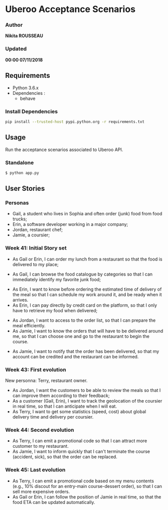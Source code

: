 # Uberoo Acceptance Scenarios

### Author
__Nikita ROUSSEAU__
### Updated
__00:00 07/11/2018__

## Requirements

- Python 3.6.x
- Dependencies :
  * behave

### Install Dependencies

```bash
pip install --trusted-host pypi.python.org -r requirements.txt
```

## Usage

Run the acceptance scenarios associated to Uberoo API.

### Standalone

```bash
$ python app.py
```

## User Stories

### Personas

  - Gail, a student who lives in Sophia and often order (junk) food from food trucks;
  - Erin, a software developer working in a major company;
  - Jordan, restaurant chef;
  - Jamie, a coursier;

### Week 41: Initial Story set

  - As Gail or Erin, I can order my lunch from a restaurant so that the food is delivered to my place;
  + As Gail, I can browse the food catalogue by categories so that I can immediately identify my favorite junk food;
  - As Erin, I want to know before ordering the estimated time of delivery of the meal so that I can schedule my work around it, and be ready when it arrives.
  - As Erin, I can pay directly by credit card on the platform, so that I only have to retrieve my food when delivered;
  + As Jordan, I want to access to the order list, so that I can prepare the meal efficiently.
  + As Jamie, I want to know the orders that will have to be delivered around me, so that I can choose one and go to the restaurant to begin the course.
  - As Jamie, I want to notify that the order has been delivered, so that my account can be credited and the restaurant can be informed.

### Week 43: First evolution

New personna: Terry, restaurant owner.

  - As Jordan, I want the customers to be able to review the meals so that I can improve them according to their feedback;
  - As a customer (Gail, Erin), I want to track the geolocation of the coursier in real time, so that I can anticipate when I will eat.
  - As Terry, I want to get some statistics (speed, cost) about global delivery time and delivery per coursier.
  
### Week 44: Second evolution

  - As Terry, I can emit a promotional code so that I can attract more customer to my restaurant. 
  - As Jamie, I want to inform quickly that I can't terminate the course (accident, sick), so that the order can be replaced.

### Week 45: Last evolution

  - As Terry, I can emit a promotional code based on my menu contents (e.g., 10% discout for an entry-main course-dessert order), so that I can sell more expensive orders.
  - As Gail or Erin, I can follow the position of Jamie in real time, so that the food ETA can be updated automatically.
